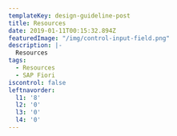 ```yaml
---
templateKey: design-guideline-post
title: Resources
date: 2019-01-11T00:15:32.894Z
featuredImage: "/img/control-input-field.png"
description: |-
  Resources
tags:
  - Resources
  - SAP Fiori
iscontrol: false  
leftnavorder:
  l1: '8'
  l2: '0'
  l3: '0'
  l4: '0'
---
```

